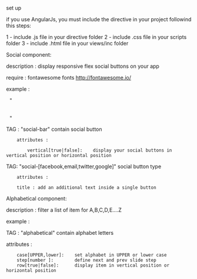 set up

if you use AngularJs, you must include the directive in your project followind this steps:

1 - include .js file in your directive folder
2 - include .css file in your scripts folder
3 - include .html file in your views/inc folder


Social component: 

  description : display responsive flex social buttons on your app
  
  require : fontawesome fonts http://fontawesome.io/
  
  example : <pre>
              "<social-bar vertical="false">
                <social-facebook title=""></social-facebook>
                <social-email></social-email>
                <social-twitter ></social-twitter>
                <social-google></social-google>
              </social-bar>"
          </pre>
  TAG : 
        "social-bar"  contain social button
        
        attributes : 
        
            vertical[true|false]:    display your social buttons in vertical position or horizontal position      

  TAG:
        "social-[facebook,email,twitter,google]"  social button type  
        
        attributes :
        
        title : add an additional text inside a single button
        
        
Alphabetical component:

  description : filter a list of item for A,B,C,D,E....Z
  
  example : 
            <alphabetical case="UPPER" step="2" row="false"></alphabetical>
            
  TAG : "alphabetical" contain alphabet letters
  
  attributes :
        
        case[UPPER,lower]:    set alphabet in UPPER or lower case
        step[number ]:        define next and prev slide step
        row[true|false]:      display item in vertical position or horizontal position      
  
  

